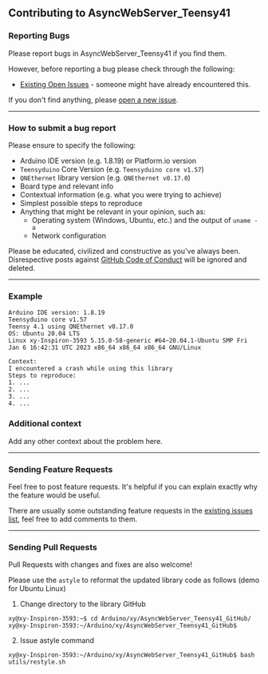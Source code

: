 ## Contributing to AsyncWebServer_Teensy41

### Reporting Bugs

Please report bugs in AsyncWebServer_Teensy41 if you find them.

However, before reporting a bug please check through the following:

* [Existing Open Issues](https://github.com/khoih-prog/AsyncWebServer_Teensy41/issues) - someone might have already encountered this.

If you don't find anything, please [open a new issue](https://github.com/khoih-prog/AsyncWebServer_Teensy41/issues/new).

---

### How to submit a bug report

Please ensure to specify the following:

* Arduino IDE version (e.g. 1.8.19) or Platform.io version
* `Teensyduino` Core Version (e.g. `Teensyduino core v1.57`)
* `QNEthernet` library version (e.g. `QNEthernet v0.17.0`)
* Board type and relevant info
* Contextual information (e.g. what you were trying to achieve)
* Simplest possible steps to reproduce
* Anything that might be relevant in your opinion, such as:
  * Operating system (Windows, Ubuntu, etc.) and the output of `uname -a`
  * Network configuration

Please be educated, civilized and constructive as you've always been. Disrespective posts against [GitHub Code of Conduct](https://docs.github.com/en/site-policy/github-terms/github-event-code-of-conduct) will be ignored and deleted.

---

### Example

```
Arduino IDE version: 1.8.19
Teensyduino core v1.57
Teensy 4.1 using QNEthernet v0.17.0
OS: Ubuntu 20.04 LTS
Linux xy-Inspiron-3593 5.15.0-58-generic #64~20.04.1-Ubuntu SMP Fri Jan 6 16:42:31 UTC 2023 x86_64 x86_64 x86_64 GNU/Linux

Context:
I encountered a crash while using this library
Steps to reproduce:
1. ...
2. ...
3. ...
4. ...
```

### Additional context

Add any other context about the problem here.

---

### Sending Feature Requests

Feel free to post feature requests. It's helpful if you can explain exactly why the feature would be useful.

There are usually some outstanding feature requests in the [existing issues list](https://github.com/khoih-prog/AsyncWebServer_Teensy41/issues?q=is%3Aopen+is%3Aissue+label%3Aenhancement), feel free to add comments to them.

---

### Sending Pull Requests

Pull Requests with changes and fixes are also welcome!

Please use the `astyle` to reformat the updated library code as follows (demo for Ubuntu Linux)

1. Change directory to the library GitHub

```
xy@xy-Inspiron-3593:~$ cd Arduino/xy/AsyncWebServer_Teensy41_GitHub/
xy@xy-Inspiron-3593:~/Arduino/xy/AsyncWebServer_Teensy41_GitHub$
```

2. Issue astyle command

```
xy@xy-Inspiron-3593:~/Arduino/xy/AsyncWebServer_Teensy41_GitHub$ bash utils/restyle.sh
```


